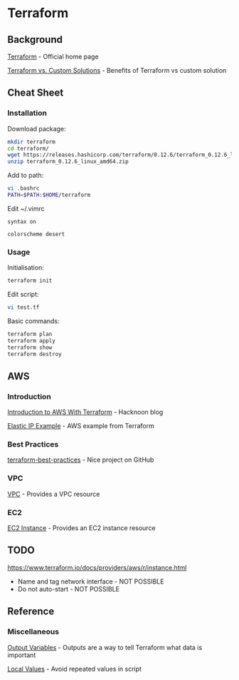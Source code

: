 # Terraform

## Background

[Terraform](https://www.terraform.io/) - Official home page

[Terraform vs. Custom Solutions](https://www.terraform.io/intro/vs/custom.html) - Benefits of Terraform vs custom solution



## Cheat Sheet

### Installation

Download package:

```sh
mkdir terraform
cd terraform/
wget https://releases.hashicorp.com/terraform/0.12.6/terraform_0.12.6_linux_amd64.zip
unzip terraform_0.12.6_linux_amd64.zip
```

Add to path:

```sh
vi .bashrc
PATH=$PATH:$HOME/terraform
```

Edit ~/.vimrc

```
syntax on

colorscheme desert
```



### Usage

Initialisation:

```sh
terraform init
```

Edit script:

```sh
vi test.tf
```

Basic commands:

```sh
terraform plan
terraform apply
terraform show
terraform destroy
```



## AWS

### Introduction
[Introduction to AWS With Terraform](https://hackernoon.com/introduction-to-aws-with-terraform-7a8daf261dc0) - Hacknoon blog

[Elastic IP Example](https://github.com/terraform-providers/terraform-provider-aws/blob/master/examples/eip/main.tf) - AWS example from Terraform

### Best Practices

[terraform-best-practices](https://github.com/ozbillwang/terraform-best-practices) - Nice project on GitHub

### VPC

[VPC](https://www.terraform.io/docs/providers/aws/r/vpc.html#default_security_group_id) - Provides a VPC resource

### EC2

[EC2 Instance](https://www.terraform.io/docs/providers/aws/r/instance.html) - Provides an EC2 instance resource



## TODO

https://www.terraform.io/docs/providers/aws/r/instance.html

- Name and tag network interface - NOT POSSIBLE
- Do not auto-start - NOT POSSIBLE



## Reference

### Miscellaneous

[Output Variables](https://learn.hashicorp.com/terraform/getting-started/outputs) - Outputs are a way to tell Terraform what data is important

[Local Values](https://www.terraform.io/docs/configuration/locals.html) - Avoid repeated values in script